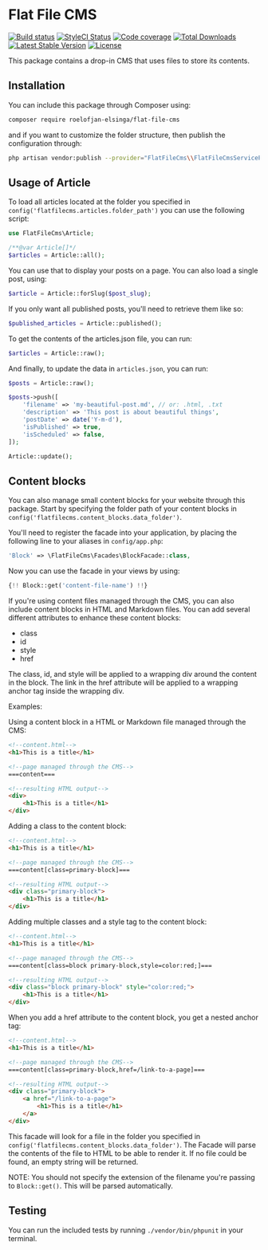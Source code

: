 # Flat File CMS

[![Build status](https://travis-ci.com/roelofjan-elsinga/flat-file-cms.svg)](https://travis-ci.com/roelofjan-elsinga/flat-file-cms)
[![StyleCI Status](https://github.styleci.io/repos/192778142/shield)](https://github.styleci.io/repos/192778142)
[![Code coverage](https://codecov.io/gh/roelofjan-elsinga/flat-file-cms/branch/master/graph/badge.svg)](https://codecov.io/gh/roelofjan-elsinga/flat-file-cms)
[![Total Downloads](https://poser.pugx.org/roelofjan-elsinga/flat-file-cms/downloads)](https://packagist.org/packages/roelofjan-elsinga/flat-file-cms)
[![Latest Stable Version](https://poser.pugx.org/roelofjan-elsinga/flat-file-cms/v/stable)](https://packagist.org/packages/roelofjan-elsinga/flat-file-cms)
[![License](https://poser.pugx.org/roelofjan-elsinga/flat-file-cms/license)](https://packagist.org/packages/roelofjan-elsinga/flat-file-cms)

This package contains a drop-in CMS that uses files to store its contents.

## Installation

You can include this package through Composer using:

```bash
composer require roelofjan-elsinga/flat-file-cms
```

and if you want to customize the folder structure, then publish the configuration through:

```bash
php artisan vendor:publish --provider="FlatFileCms\\FlatFileCmsServiceProvider"
```

## Usage of Article

To load all articles located at the folder you specified in 
``config('flatfilecms.articles.folder_path')`` you can use the following script:

```php
use FlatFileCms\Article;

/**@var Article[]*/
$articles = Article::all();
```

You can use that to display your posts on a page. You can also load a single post, using:

```php
$article = Article::forSlug($post_slug);
```

If you only want all published posts, you'll need to retrieve them like so:

```php
$published_articles = Article::published();
```

To get the contents of the articles.json file, you can run:

```php
$articles = Article::raw();
```

And finally, to update the data in ```articles.json```, you can run:

```php
$posts = Article::raw();

$posts->push([
    'filename' => 'my-beautiful-post.md', // or: .html, .txt
    'description' => 'This post is about beautiful things',
    'postDate' => date('Y-m-d'),
    'isPublished' => true,
    'isScheduled' => false,
]);

Article::update();
```

## Content blocks

You can also manage small content blocks for your website through this package. 
Start by specifying the folder path of your content blocks in 
``config('flatfilecms.content_blocks.data_folder')``.

You'll need to register the facade into your application, by placing the following 
line to your aliases in ``config/app.php``:

```php
'Block' => \FlatFileCms\Facades\BlockFacade::class,
```

Now you can use the facade in your views by using:

```php
{!! Block::get('content-file-name') !!}
```

If you're using content files managed through the CMS, you can also include content blocks in 
HTML and Markdown files. You can add several different attributes to enhance these content blocks:

- class
- id
- style
- href

The class, id, and style will be applied to a wrapping div around the content in the block.
The link in the href attribute will be applied to a wrapping anchor tag inside the wrapping div.

Examples:

Using a content block in a HTML or Markdown file managed through the CMS:

```html
<!--content.html-->
<h1>This is a title</h1>

<!--page managed through the CMS-->
===content===

<!--resulting HTML output-->
<div>
    <h1>This is a title</h1>
</div>
```

Adding a class to the content block:

```html
<!--content.html-->
<h1>This is a title</h1>

<!--page managed through the CMS-->
===content[class=primary-block]===

<!--resulting HTML output-->
<div class="primary-block">
    <h1>This is a title</h1>
</div>
```

Adding multiple classes and a style tag to the content block:

```html
<!--content.html-->
<h1>This is a title</h1>

<!--page managed through the CMS-->
===content[class=block primary-block,style=color:red;]===

<!--resulting HTML output-->
<div class="block primary-block" style="color:red;">
    <h1>This is a title</h1>
</div>
```

When you add a href attribute to the content block, you get a nested anchor tag:
```html
<!--content.html-->
<h1>This is a title</h1>

<!--page managed through the CMS-->
===content[class=primary-block,href=/link-to-a-page]===

<!--resulting HTML output-->
<div class="primary-block">
    <a href="/link-to-a-page">
        <h1>This is a title</h1>
    </a>
</div>
```

This facade will look for a file in the folder you specified in 
``config('flatfilecms.content_blocks.data_folder')``. 
The Facade will parse the contents of the file to HTML to be able to render it. 
If no file could be found, an empty string will be returned.

NOTE: You should not specify the extension of the filename you're passing to ``Block::get()``.
This will be parsed automatically.

## Testing

You can run the included tests by running ``./vendor/bin/phpunit`` in your terminal.
